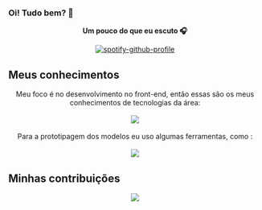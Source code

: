 ### Oi! Tudo bem? 👋


<div align="center">
  <p> <b> Um pouco do que eu escuto 🎧 </b> </p>

[![spotify-github-profile](https://spotify-github-profile.vercel.app/api/view?uid=jurandovsky&cover_image=true&theme=novatorem&show_offline=false&background_color=2b282e&bar_color=ff0076&bar_color_cover=false)](https://spotify-github-profile.vercel.app/api/view?uid=jurandovsky&redirect=true)
</div>

## Meus conhecimentos
<p align="center">
Meu foco é no desenvolvimento no front-end, então essas são os meus conhecimentos de tecnologias da área:
<br></br>
  <a href="https://skillicons.dev">
    <img src="https://skillicons.dev/icons?i=css,js,vue,php,react,sass,ts,vite" />
  </a>
<br></br>
Para a prototipagem dos modelos eu uso algumas ferramentas, como :
<br></br>
  <a href="https://skillicons.dev">
    <img src="https://skillicons.dev/icons?i=figma,ps,ai" />
  </a>

</p>

## Minhas contribuições
<div align="center">
  
  <a href="https://git.io/streak-stats"></a>
  <img src="https://streak-stats.demolab.com?user=Tiago-Marts&theme=buefy-dark&hide_border=true&border_radius=5&locale=pt-br&date_format=M%20j%5B%2C%20Y%5D&background=4932652B&ring=FF0076&sideNums=FF0076&currStreakLabel=FF0076&sideLabels=FF00F5&dates=C28CD298&fire=FF0076&currStreakNum=FF0076&stroke=FF0076)">
</div>





